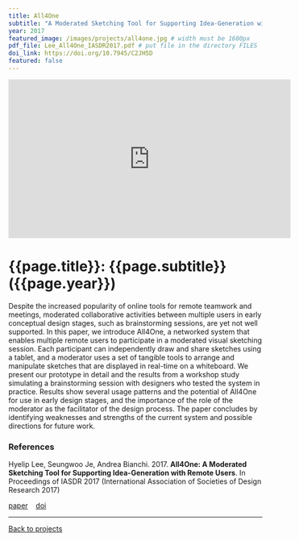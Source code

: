 ```yaml
---
title: All4One
subtitle: "A Moderated Sketching Tool for Supporting Idea-Generation with Remote Users"
year: 2017
featured_image: /images/projects/all4one.jpg # width must be 1600px	
pdf_file: Lee_All4One_IASDR2017.pdf # put file in the directory FILES
doi_link: https://doi.org/10.7945/C2JH5D
featured: false
---
```


<!-- 
<div class="gallery" data-columns="1">
	<img src="/images/projects/example.jpg">
	<img src="/images/projects/example.jpg">
	<img src="/images/projects/example.jpg">
</div>
 -->

<iframe width="560" height="315" src="https://www.youtube.com/embed/fDUkEMaxS7o" frameborder="0" allow="accelerometer; autoplay; encrypted-media; gyroscope; picture-in-picture" allowfullscreen></iframe>


<!-- DO NOT CHANGE MANUALLY -->
# {{page.title}}: {{page.subtitle}} ({{page.year}})

Despite the increased popularity of online tools for remote teamwork and meetings, moderated collaborative activities between multiple users in early conceptual design stages, such as brainstorming sessions, are yet not well supported. In this paper, we introduce All4One, a networked system that enables multiple remote users to participate in a moderated visual sketching session. Each participant can independently draw and share sketches using a tablet, and a moderator uses a set of tangible tools to arrange and manipulate sketches that are displayed in real-time on a whiteboard. We present our prototype in detail and the results from a workshop study simulating a brainstorming session with designers who tested the system in practice. Results show several usage patterns and the potential of All4One for use in early design stages, and the importance of the role of the moderator as the facilitator of the design process. The paper concludes by identifying weaknesses and strengths of the current system and possible directions for future work.


### References

Hyelip Lee, Seungwoo Je, Andrea Bianchi. 2017. **All4One: A Moderated Sketching Tool for Supporting Idea-Generation with Remote Users**. In Proceedings of IASDR 2017 (International Association of Societies of Design Research 2017)

<!-- DO NOT CHANGE MANUALLY -->
<a href="{{ site.url }}/files/{{ page.year }}/{{ page.pdf_file }}" target="_blank">paper</a>&nbsp;&nbsp;&nbsp;
<a href="{{ page.doi_link }}" target="_blank">doi</a>

--- 

<a href="/index.html" class="button button--large">Back to projects</a>